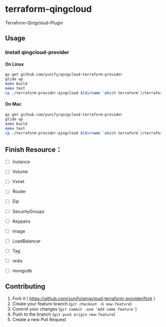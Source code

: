 # terraform-qingcloud


Terraform-Qingcloud-Plugin

## Usage

### Install qingcloud-provider

#### On Linux
``` bash
go get github.com/yunify/qingcloud-terraform-provider
glide up 
make build
make test
cp ./terraform-provider-qingcloud $(dirname `which terraform`)/terraform-provider-qingcloud
```

#### On Mac
``` bash
go get github.com/yunify/qingcloud-terraform-provider
glide up 
make build
make test
cp ./terraform-provider-qingcloud $(dirname `which terraform`)/terraform-provider-qingcloud
```

## Finish Resource：
- [ ] Instance
- [ ] Volume
- [ ] Vxnet
- [ ] Router
- [ ] Eip
- [ ] SecurityGroups
- [ ] Keypairs
- [ ] Image
- [ ] LoadBalancer
- [ ] Tag
- [ ] redis
- [ ] mongodb


## Contributing

1. Fork it ( https://github.com/yunify/qingcloud-terraform-provider/fork )
2. Create your feature branch (`git checkout -b new-feature`)
3. Commit your changes (`git commit -asm 'Add some feature'`)
4. Push to the branch (`git push origin new-feature`)
5. Create a new Pull Request
